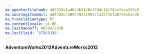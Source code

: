 ```yaml
---
ms.openlocfilehash: 483932a1a464db2128c3594c1b1f6ce7aca355e9
ms.sourcegitcommit: ad4d92dce894592a259721a1571b1d8736abacdb
ms.translationtype: MT
ms.contentlocale: pt-BR
ms.lasthandoff: 08/04/2020
ms.locfileid: "87568330"
---
```

<span data-ttu-id="67ae0-101">**AdventureWorks2012**</span><span class="sxs-lookup"><span data-stu-id="67ae0-101">**AdventureWorks2012**</span></span>

